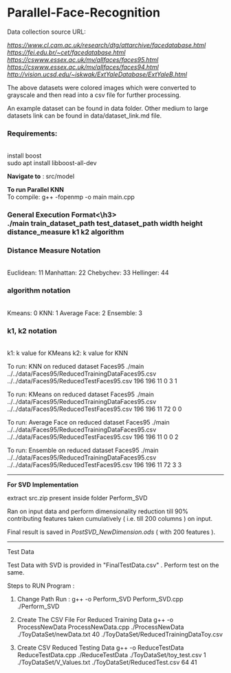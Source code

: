 # Parallel-Face-Recognition

Data collection source URL: <br>

<i>https://www.cl.cam.ac.uk/research/dtg/attarchive/facedatabase.html</i><br>
<i>https://fei.edu.br/~cet/facedatabase.html</i><br>
<i>https://cswww.essex.ac.uk/mv/allfaces/faces95.html</i><br>
<i>https://cswww.essex.ac.uk/mv/allfaces/faces94.html</i><br>
<i>http://vision.ucsd.edu/~iskwak/ExtYaleDatabase/ExtYaleB.html</i><br>

The above datasets were colored images which were converted to grayscale and then read into a csv file for further processing.<br>

An example dataset can be found in data folder. Other medium to large datasets link can be found in data/dataset_link.md file.<br>

<h3>Requirements:</h3><br>
install boost<br>
	sudo apt install libboost-all-dev


<strong>Navigate to</strong> : 
src/model

<strong>To run Parallel KNN</strong><br>
To compile: g++ -fopenmp -o main main.cpp<br>

<h3>General Execution Format<\h3><br>
./main train_dataset_path test_dataset_path width height distance_measure k1 k2 algorithm

<h3>Distance Measure Notation</h3><br>
Euclidean: 11
Manhattan: 22
Chebychev: 33
Hellinger: 44

<h3>algorithm notation</h3><br>
Kmeans: 0
KNN: 1
Average Face: 2
Ensemble: 3

<h3>k1, k2 notation</h3><br>
k1: k value for KMeans
k2: k value for KNN

To run: KNN on reduced dataset Faces95
./main ../../data/Faces95/ReducedTrainingDataFaces95.csv ../../data/Faces95/ReducedTestFaces95.csv 196 196 11 0 3 1

To run: KMeans on reduced dataset Faces95
./main ../../data/Faces95/ReducedTrainingDataFaces95.csv ../../data/Faces95/ReducedTestFaces95.csv 196 196 11 72 0 0

To run: Average Face on reduced dataset Faces95
./main ../../data/Faces95/ReducedTrainingDataFaces95.csv ../../data/Faces95/ReducedTestFaces95.csv 196 196 11 0 0 2

To run: Ensemble on reduced dataset Faces95
./main ../../data/Faces95/ReducedTrainingDataFaces95.csv ../../data/Faces95/ReducedTestFaces95.csv 196 196 11 72 3 3



-------
<strong>For SVD Implementation</strong>

extract src.zip present inside folder Perform_SVD

Ran on input data and perform dimensionality reduction till 90% contributing features taken cumulatively ( i.e. till 200 columns ) on input.

Final result is saved in <i>PostSVD_NewDimension.ods</i> ( with 200 features ).


------------
Test Data 

Test Data with SVD is provided in "FinalTestData.csv" . Perform test on the same.

Steps to RUN Program : 

1) Change Path
Run : g++ -o Perform_SVD Perform_SVD.cpp
./Perform_SVD

2) Create The CSV File For Reduced Training Data
g++ -o ProcessNewData ProcessNewData.cpp
./ProcessNewData ./ToyDataSet/newData.txt 40 ./ToyDataSet/ReducedTrainingDataToy.csv

3) Create CSV Reduced Testing Data
g++ -o ReduceTestData ReduceTestData.cpp
./ReduceTestData ./ToyDataSet/toy_test.csv 1 ./ToyDataSet/V_Values.txt ./ToyDataSet/ReducedTest.csv 64 41



